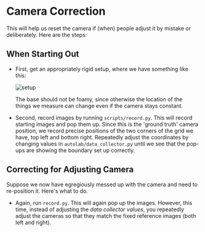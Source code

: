 # Camera Correction

This will help us reset the camera if (when) people adjust it by mistake or
deliberately. Here are the steps:


## When Starting Out

- First, get an appropriately rigid setup, where we have something like this:

  ![setup](setup/setup.JPG?raw=true)

  The base should not be foamy, since otherwise the location of the things we
  measure can change even if the camera stays constant.

- Second, record images by running `scripts/record.py`. This will record
  starting images and pop them up.  Since this is the 'ground truth' camera
  position, we record precise positions of the two corners of the grid we have,
  top left and bottom right.  Repeatedly adjust the coordinates by changing
  values in `autolab/data_collector.py` until we see that the pop-ups are
  showing the boundary set up correctly.


## Correcting for Adjusting Camera

Suppose we now have egregiously messed up with the camera and need to
re-position it. Here's what to do.

- Again, run `record.py`. This will again pop up the images. However, this time,
  instead of adjusting the *data collector values*, you repeatedly adjust the
  cameras so that they match the fixed reference images (both left and right).
